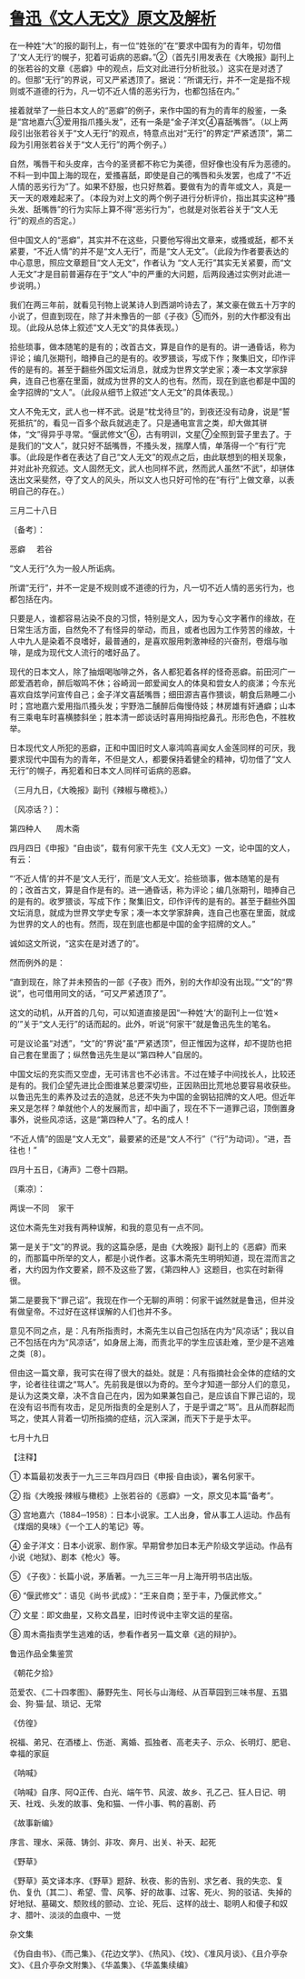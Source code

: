 # [鲁迅《文人无文》原文及解析](https://www.vrrw.net/wx/7899.html)

在一种姓“大”的报的副刊上，有一位“姓张的”在“要求中国有为的青年，切勿借了‘文人无行’的幌子，犯着可诟病的恶癖。”②（首先引用发表在《大晚报》副刊上的张若谷的文章《恶癖》中的观点，后文对此进行分析批驳。）这实在是对透了的。但那“无行”的界说，可又严紧透顶了。据说：“所谓无行，并不一定是指不规则或不道德的行为，凡一切不近人情的恶劣行为，也都包括在内。”

接着就举了一些日本文人的“恶癖”的例子，来作中国的有为的青年的殷鉴，一条是“宫地嘉六③爱用指爪搔头发”，还有一条是“金子洋文④喜舐嘴唇”。（以上两段引出张若谷关于“文人无行”的观点，特意点出对“无行”的界定“严紧透顶”，第二段为引用张若谷关于“文人无行”的两个例子。）



自然，嘴唇干和头皮痒，古今的圣贤都不称它为美德，但好像也没有斥为恶德的。不料一到中国上海的现在，爱搔喜舐，即使是自己的嘴唇和头发罢，也成了“不近人情的恶劣行为”了。如果不舒服，也只好熬着。要做有为的青年或文人，真是一天一天的艰难起来了。（本段为对上文的两个例子进行分析评价，指出其实这种“搔头发、舐嘴唇”的行为实际上算不得“恶劣行为”，也就是对张若谷关于“文人无行”的观点的否定。）

但中国文人的“恶癖”，其实并不在这些，只要他写得出文章来，或搔或舐，都不关紧要，“不近人情”的并不是“文人无行”，而是“文人无文”。（此段为作者要表达的中心意思，照应文章题目“文人无文”，作者认为 “文人无行”其实无关紧要，而“文人无文”才是目前普遍存在于“文人”中的严重的大问题，后两段通过实例对此进一步说明。）

我们在两三年前，就看见刊物上说某诗人到西湖吟诗去了，某文豪在做五十万字的小说了，但直到现在，除了并未豫告的一部《子夜》⑤而外，别的大作都没有出现。（此段从总体上叙述“文人无文”的具体表现。）

拾些琐事，做本随笔的是有的；改首古文，算是自作的是有的。讲一通昏话，称为评论；编几张期刊，暗捧自己的是有的。收罗猥谈，写成下作；聚集旧文，印作评传的是有的。甚至于翻些外国文坛消息，就成为世界文学史家；凑一本文学家辞典，连自己也塞在里面，就成为世界的文人的也有。然而，现在到底也都是中国的金字招牌的“文人”。（此段从细节上叙述“文人无文”的具体表现。）

文人不免无文，武人也一样不武。说是“枕戈待旦”的，到夜还没有动身，说是“誓死抵抗”的，看见一百多个敌兵就逃走了。只是通电宣言之类，却大做其骈体，“文”得异乎寻常。“偃武修文”⑥，古有明训，文星⑦全照到营子里去了。于是我们的“文人”，就只好不舐嘴唇，不搔头发，揣摩人情，单落得一个“有行”完事。（此段是作者在表达了自己“文人无文”的观点之后，由此联想到的相关现象，并对此补充叙述。文人固然无文，武人也同样不武，然而武人虽然“不武”，却骈体迭出文采斐然，夺了文人的风头，所以文人也只好可怜的在“有行”上做文章，以表明自己的存在。）

三月二十八日



〔备考〕：

恶癖     若谷

“文人无行”久为一般人所诟病。

所谓“无行”，并不一定是不规则或不道德的行为，凡一切不近人情的恶劣行为，也都包括在内。

只要是人，谁都容易沾染不良的习惯，特别是文人，因为专心文字著作的缘故，在日常生活方面，自然免不了有怪异的举动，而且，或者也因为工作劳苦的缘故，十人中九人是染着不良嗜好，最普通的，是喜欢服用刺激神经的兴奋剂，卷烟与咖啡，是成为现代文人流行的嗜好品了。

现代的日本文人，除了抽烟喝咖啡之外，各人都犯着各样的怪奇恶癖。前田河广一郎爱酒若命，醉后呶鸣不休；谷崎润一郎爱闻女人的体臭和尝女人的痰涕；今东光喜欢自炫学问宣传自己；金子洋文喜舐嘴唇；细田源吉喜作猥谈，朝食后熟睡二小时；宫地嘉六爱用指爪搔头发；宇野浩二醺醉后侮慢侍妓；林房雄有奸通癖；山本有三乘电车时喜横膝斜坐；胜本清一郎谈话时喜用拇指挖鼻孔。形形色色，不胜枚举。

日本现代文人所犯的恶癖，正和中国旧时文人辜鸿鸣喜闻女人金莲同样的可厌，我要求现代中国有为的青年，不但是文人，都要保持着健全的精神，切勿借了“文人无行”的幌子，再犯着和日本文人同样可诟病的恶癖。

（三月九日，《大晚报》副刊《辣椒与橄榄》。）



〔风凉话？〕：

第四种人   　周木斋

四月四日《申报》“自由谈”，载有何家干先生《文人无文》一文，论中国的文人，有云：

“‘不近人情’的并不是‘文人无行’，而是‘文人无文’。拾些琐事，做本随笔的是有的；改首古文，算是自作是有的。进一通昏话，称为评论；编几张期刊，暗捧自己的是有的。收罗猥谈，写成下作；聚集旧文，印作评传的是有的。甚至于翻些外国文坛消息，就成为世界文学史专家；凑一本文学家辞典，连自己也塞在里面，就成为世界的文人的也有。然而，现在到底也都是中国的金字招牌的文人。”

诚如这文所说，“这实在是对透了的”。

然而例外的是：

“直到现在，除了并未预告的一部《子夜》而外，别的大作却没有出现。”“文”的“界说”，也可借用同文的话，“可又严紧透顶了”。

这文的动机，从开首的几句，可以知道直接是因“一种姓‘大’的副刊上一位‘姓×的’”关于“文人无行”的话而起的。此外，听说“何家干”就是鲁迅先生的笔名。

可是议论虽“对透”，“文”的“界说”虽“严紧透顶”，但正惟因为这样，却不提防也把自己套在里面了；纵然鲁迅先生是以“第四种人”自居的。

中国文坛的充实而又空虚，无可讳言也不必讳言。不过在矮子中间找长人，比较还是有的。我们企望先进比企图谁某总要深切些，正因熟田比荒地总要容易收获些。以鲁迅先生的素养及过去的造就，总还不失为中国的金钢钻招牌的文人吧。但近年来又是怎样？单就他个人的发展而言，却中画了，现在不下一道罪己诏，顶倒置身事外，说些风凉话，这是“第四种人”了。名的成人！

“不近人情”的固是“文人无文”，最要紧的还是“文人不行”（“行”为动词）。“进，吾往也！”

四月十五日，《涛声》二卷十四期。





〔乘凉〕：



两误一不同    家干

这位木斋先生对我有两种误解，和我的意见有一点不同。

第一是关于“文”的界说。我的这篇杂感，是由《大晚报》副刊上的《恶癖》而来的，而那篇中所举的文人，都是小说作者。这事木斋先生明明知道，现在混而言之者，大约因为作文要紧，顾不及这些了罢，《第四种人》这题目，也实在时新得很。

第二是要我下“罪己诏”。我现在作一个无聊的声明：何家干诚然就是鲁迅，但并没有做皇帝。不过好在这样误解的人们也并不多。

意见不同之点，是：凡有所指责时，木斋先生以自己包括在内为“风凉话”；我以自己不包括在内为“风凉话”，如身居上海，而责北平的学生应该赴难，至少是不逃难之类〔8〕。

但由这一篇文章，我可实在得了很大的益处。就是：凡有指摘社会全体的症结的文字，论者往往谓之“骂人”。先前我是很以为奇的。至今才知道一部分人们的意见，是认为这类文章，决不含自己在内，因为如果兼包自己，是应该自下罪己诏的，现在没有诏书而有攻击，足见所指责的全是别人了，于是乎谓之“骂”。且从而群起而骂之，使其人背着一切所指摘的症结，沉入深渊，而天下于是乎太平。

七月十九日





【注释】

① 本篇最初发表于一九三三年四月四日《申报·自由谈》，署名何家干。

② 指《大晚报·辣椒与橄榄》上张若谷的《恶癖》一文，原文见本篇“备考”。

③ 宫地嘉六（1884─1958）：日本小说家。工人出身，曾从事工人运动。作品有《煤烟的臭味》《一个工人的笔记》等。

④ 金子洋文：日本小说家、剧作家。早期曾参加日本无产阶级文学运动。作品有小说《地狱》、剧本《枪火》等。

⑤ 《子夜》：长篇小说，茅盾著。一九三三年一月上海开明书店出版。

⑥ “偃武修文”：语见《尚书·武成》：“王来自商；至于丰，乃偃武修文。”

⑦ 文星：即文曲星，又称文昌星，旧时传说中主宰文运的星宿。

⑧ 周木斋指责学生逃难的话，参看作者另一篇文章《逃的辩护》。

鲁迅作品全集鉴赏

《朝花夕拾》

范爱农、《二十四孝图》、藤野先生、阿长与山海经、从百草园到三味书屋、五猖会、狗·猫·鼠、琐记、无常

《仿徨》

祝福、弟兄、在酒楼上、伤逝、离婚、孤独者、高老夫子、示众、长明灯、肥皂、幸福的家庭

《呐喊》

《呐喊》自序、阿Q正传、白光、端午节、风波、故乡、孔乙己、狂人日记、明天、社戏、头发的故事、兔和猫、一件小事、鸭的喜剧、药

《故事新编》

序言、理水、采薇、铸剑、非攻、奔月、出关、补天、起死

《野草》

《野草》英文译本序、《野草》题辞、秋夜、影的告别、求乞者、我的失恋、复仇、复仇〔其二〕、希望、雪、风筝、好的故事、过客、死火、狗的驳诘、失掉的好地狱、墓碣文、颓败线的颤动、立论、死后、这样的战士、聪明人和傻子和奴才、腊叶、淡淡的血痕中、一觉

杂文集

《伪自由书》、《而己集》、《花边文学》、《热风》、《坟》、《准风月谈》、《且介亭杂文》、《且介亭杂文附集》、《华盖集》、《华盖集续编》


